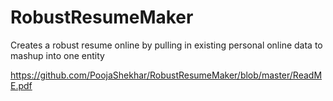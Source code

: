 # RobustResumeMaker

Creates a robust resume online by pulling in existing personal online data to mashup into one entity

https://github.com/PoojaShekhar/RobustResumeMaker/blob/master/ReadME.pdf
